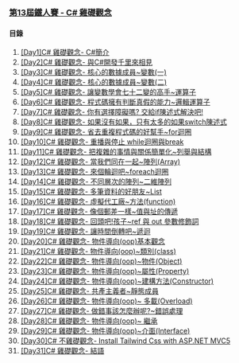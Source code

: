 ### [第13屆鐵人賽 - C# 雞礎觀念](https://ithelp.ithome.com.tw/users/20097001/ironman/4624)

#### 目錄
1. [[Day1]C# 雞礎觀念- C#簡介](https://ithelp.ithome.com.tw/articles/10259630)
2. [[Day2]C# 雞礎觀念- 與C#開發千里來相見](https://ithelp.ithome.com.tw/articles/10259651)
3. [[Day3]C# 雞礎觀念- 核心的數據成員~變數(一)](https://ithelp.ithome.com.tw/articles/10259937)
4. [[Day4]C# 雞礎觀念- 核心的數據成員~變數(二)](https://ithelp.ithome.com.tw/articles/10260056)
5. [[Day5]C# 雞礎觀念- 讓變數學會七十二變的高手~運算子](https://ithelp.ithome.com.tw/articles/10260062)
6. [[Day6]C# 雞礎觀念- 程式碼擁有判斷真假的能力~邏輯運算子](https://ithelp.ithome.com.tw/articles/10260417)
7. [[Day7]C# 雞礎觀念- 你有選擇障礙嗎? 交給if陳述式解決吧!](https://ithelp.ithome.com.tw/articles/10260478)
8. [[Day8]C# 雞礎觀念- 如果沒有如果，只有太多的如果switch陳述式](https://ithelp.ithome.com.tw/articles/10260868)
9. [[Day9]C# 雞礎觀念- 省去重複程式碼的好幫手~for迴圈](https://ithelp.ithome.com.tw/articles/10260956)
10. [[Day10]C# 雞礎觀念- 重播與停止 while迴圈與break](https://ithelp.ithome.com.tw/articles/10261235)
11. [[Day11]C# 雞礎觀念- 把複雜的事情與關係簡單化~列舉與結構](https://ithelp.ithome.com.tw/articles/10261964)
12. [[Day12]C# 雞礎觀念- 當我們同在一起~陣列(Array)](https://ithelp.ithome.com.tw/articles/10262630)
13. [[Day13]C# 雞礎觀念- 來個輪迴吧~foreach迴圈](https://ithelp.ithome.com.tw/articles/10262903)
14. [[Day14]C# 雞礎觀念- 不同層次的陣列~二維陣列](https://ithelp.ithome.com.tw/articles/10263026)
15. [[Day15]C# 雞礎觀念- 多筆資料的好朋友~List](https://ithelp.ithome.com.tw/articles/10263958)
16. [[Day16]C# 雞礎觀念- 虛擬代工廠~方法(function)](https://ithelp.ithome.com.tw/articles/10264618)
17. [[Day17]C# 雞礎觀念- 像個郵差一樣~值與址的傳遞](https://ithelp.ithome.com.tw/articles/10266515)
18. [[Day18]C# 雞礎觀念- 回頭吧!孩子~ref 與 out 參數修飾詞](https://ithelp.ithome.com.tw/articles/10266748)
19. [[Day19]C# 雞礎觀念- 讓時間倒轉吧~遞迴](https://ithelp.ithome.com.tw/articles/10268036)
20. [[Day20]C# 雞礎觀念- 物件導向(oop)基本觀念](https://ithelp.ithome.com.tw/articles/10268380)
21. [[Day21]C# 雞礎觀念- 物件導向(oop)~類別(class)](https://ithelp.ithome.com.tw/articles/10268481)
22. [[Day22]C# 雞礎觀念- 物件導向(oop)~物件(Object)](https://ithelp.ithome.com.tw/articles/10269967)
23. [[Day23]C# 雞礎觀念- 物件導向(oop)~屬性(Property)](https://ithelp.ithome.com.tw/articles/10270718)
24. [[Day24]C# 雞礎觀念- 物件導向(oop)~建構方法(Constructor)](https://ithelp.ithome.com.tw/articles/10271607)
25. [[Day25]C# 雞礎觀念- 共產主義者~靜態成員](https://ithelp.ithome.com.tw/articles/10271844)
26. [[Day26]C# 雞礎觀念- 物件導向(oop)~ 多載(Overload)](https://ithelp.ithome.com.tw/articles/10271905)
27. [[Day27]C# 雞礎觀念- 做錯事該怎麼辦呢?~錯誤處理](https://ithelp.ithome.com.tw/articles/10271928)
28. [[Day28]C# 雞礎觀念- 物件導向(oop)~ 繼承](https://ithelp.ithome.com.tw/articles/10273517)
29. [[Day29]C# 雞礎觀念- 物件導向(oop)~介面(Interface)](https://ithelp.ithome.com.tw/articles/10274806)
30. [[Day30]C# 不雞礎觀念- Install Tailwind Css with ASP.NET MVC5](https://ithelp.ithome.com.tw/articles/10275484)
31. [[Day31]C# 雞礎觀念- 結語](https://ithelp.ithome.com.tw/articles/10275993)